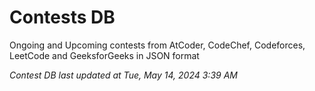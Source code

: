 # Contests DB

Ongoing and Upcoming contests from AtCoder, CodeChef, Codeforces, LeetCode and GeeksforGeeks in JSON format

*Contest DB last updated at Tue, May 14, 2024 3:39 AM*  

